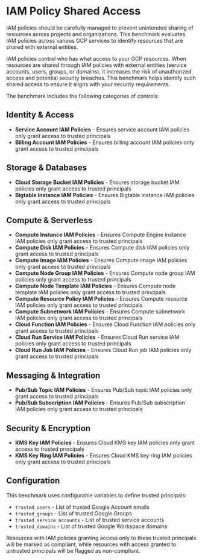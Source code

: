 # IAM Policy Shared Access

IAM policies should be carefully managed to prevent unintended sharing of resources across projects and organizations. This benchmark evaluates IAM policies across various GCP services to identify resources that are shared with external entities.

IAM policies control who has what access to your GCP resources. When resources are shared through IAM policies with external entities (service accounts, users, groups, or domains), it increases the risk of unauthorized access and potential security breaches. This benchmark helps identify such shared access to ensure it aligns with your security requirements.

The benchmark includes the following categories of controls:

## Identity & Access
- **Service Account IAM Policies** - Ensures service account IAM policies only grant access to trusted principals
- **Billing Account IAM Policies** - Ensures billing account IAM policies only grant access to trusted principals

## Storage & Databases
- **Cloud Storage Bucket IAM Policies** - Ensures storage bucket IAM policies only grant access to trusted principals
- **Bigtable Instance IAM Policies** - Ensures Bigtable instance IAM policies only grant access to trusted principals

## Compute & Serverless
- **Compute Instance IAM Policies** - Ensures Compute Engine instance IAM policies only grant access to trusted principals
- **Compute Disk IAM Policies** - Ensures Compute disk IAM policies only grant access to trusted principals
- **Compute Image IAM Policies** - Ensures Compute image IAM policies only grant access to trusted principals
- **Compute Node Group IAM Policies** - Ensures Compute node group IAM policies only grant access to trusted principals
- **Compute Node Template IAM Policies** - Ensures Compute node template IAM policies only grant access to trusted principals
- **Compute Resource Policy IAM Policies** - Ensures Compute resource IAM policies only grant access to trusted principals
- **Compute Subnetwork IAM Policies** - Ensures Compute subnetwork IAM policies only grant access to trusted principals
- **Cloud Function IAM Policies** - Ensures Cloud Function IAM policies only grant access to trusted principals
- **Cloud Run Service IAM Policies** - Ensures Cloud Run service IAM policies only grant access to trusted principals
- **Cloud Run Job IAM Policies** - Ensures Cloud Run job IAM policies only grant access to trusted principals

## Messaging & Integration
- **Pub/Sub Topic IAM Policies** - Ensures Pub/Sub topic IAM policies only grant access to trusted principals
- **Pub/Sub Subscription IAM Policies** - Ensures Pub/Sub subscription IAM policies only grant access to trusted principals

## Security & Encryption
- **KMS Key IAM Policies** - Ensures Cloud KMS key IAM policies only grant access to trusted principals
- **KMS Key Ring IAM Policies** - Ensures Cloud KMS key ring IAM policies only grant access to trusted principals

## Configuration

This benchmark uses configurable variables to define trusted principals:

- `trusted_users` - List of trusted Google Account emails
- `trusted_groups` - List of trusted Google Groups  
- `trusted_service_accounts` - List of trusted service accounts
- `trusted_domains` - List of trusted Google Workspace domains

Resources with IAM policies granting access only to these trusted principals will be marked as compliant, while resources with access granted to untrusted principals will be flagged as non-compliant.
